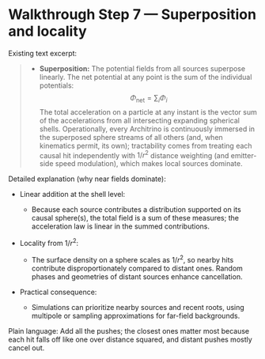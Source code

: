 # Walkthrough Step 7 — Superposition and locality

Existing text excerpt:
> -   **Superposition:** The potential fields from all sources superpose linearly. The net potential at any point is the sum of the individual potentials:
>     $$
>     \Phi_{\text{net}} = \sum_{i} \Phi_i
>     $$
>     The total acceleration on a particle at any instant is the vector sum of the accelerations from all intersecting expanding spherical shells. Operationally, every Architrino is continuously immersed in the superposed sphere streams of all others (and, when kinematics permit, its own); tractability comes from treating each causal hit independently with $1/r^2$ distance weighting (and emitter-side speed modulation), which makes local sources dominate.

Detailed explanation (why near fields dominate):

- Linear addition at the shell level:
  - Because each source contributes a distribution supported on its causal sphere(s), the total field is a sum of these measures; the acceleration law is linear in the summed contributions.

- Locality from $1/r^2$:
  - The surface density on a sphere scales as $1/r^2$, so nearby hits contribute disproportionately compared to distant ones. Random phases and geometries of distant sources enhance cancellation.

- Practical consequence:
  - Simulations can prioritize nearby sources and recent roots, using multipole or sampling approximations for far-field backgrounds.

Plain language: Add all the pushes; the closest ones matter most because each hit falls off like one over distance squared, and distant pushes mostly cancel out.
